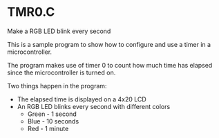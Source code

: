 # TMR0.C
Make a RGB LED blink every second

This is a sample program to show how to configure and use a
timer in a microcontroller.

The program makes use of timer 0 to count how much time has
elapsed since the microcontroller is turned on.

Two things happen in the program:
* The elapsed time is displayed on a 4x20 LCD
* An RGB LED blinks every second with different colors
  * Green - 1 second
  * Blue  - 10 seconds
  * Red   - 1 minute
